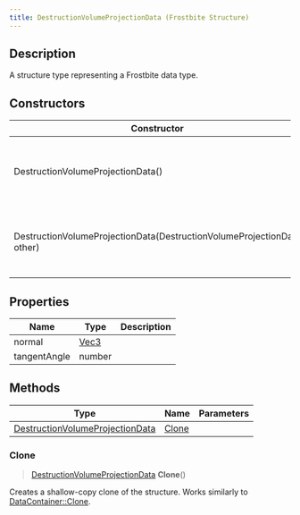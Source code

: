 ```yaml
---
title: DestructionVolumeProjectionData (Frostbite Structure)
---
```

## Description

A structure type representing a Frostbite data type.

## Constructors

| Constructor                                                            | Description                                              |
| ---------------------------------------------------------------------- | -------------------------------------------------------- |
| DestructionVolumeProjectionData()                                      | Create a new instance of this structure type.            |
| DestructionVolumeProjectionData(DestructionVolumeProjectionData other) | Create a reference copy of a structure of the same type. |

## Properties

| Name         | Type                              | Description |
| ------------ | --------------------------------- | ----------- |
| normal       | [Vec3](/vext/ref/cls/shr/Vec3) |             |
| tangentAngle | number                            |             |

## Methods

| Type                                                               | Name            | Parameters |
| ------------------------------------------------------------------ | --------------- | ---------- |
| [DestructionVolumeProjectionData](DestructionVolumeProjectionData) | [Clone](#clone) |            |

### Clone

> [DestructionVolumeProjectionData](DestructionVolumeProjectionData) **Clone**()

Creates a shallow-copy clone of the structure. Works similarly to [DataContainer::Clone](/vext/ref/cls/shr/datacontainer#clone).
